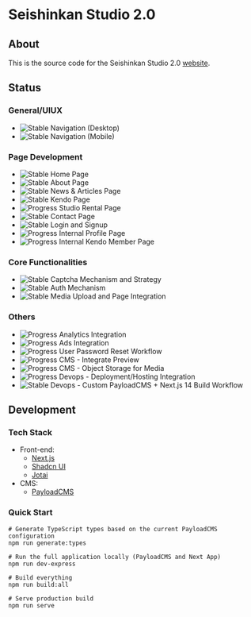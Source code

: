 # Seishinkan Studio 2.0

## About

This is the source code for the Seishinkan Studio 2.0 [website](https://www.seishinkansg.com/).

## Status

### General/UIUX

- ![Stable](https://progress-bar.dev/100/?title=stable) Navigation (Desktop)
- ![Stable](https://progress-bar.dev/100/?title=stable) Navigation (Mobile)

### Page Development

- ![Stable](https://progress-bar.dev/100/?title=stable) Home Page
- ![Stable](https://progress-bar.dev/100/?title=stable) About Page
- ![Stable](https://progress-bar.dev/100/?title=stable) News & Articles Page
- ![Stable](https://progress-bar.dev/100/?title=stable) Kendo Page
- ![Progress](https://progress-bar.dev/70/?title=progress) Studio Rental Page
- ![Stable](https://progress-bar.dev/100/?title=stable) Contact Page
- ![Stable](https://progress-bar.dev/100/?title=stable) Login and Signup
- ![Progress](https://progress-bar.dev/0/?title=progress) Internal Profile Page
- ![Progress](https://progress-bar.dev/0/?title=progress) Internal Kendo Member Page

### Core Functionalities

- ![Stable](https://progress-bar.dev/100/?title=stable) Captcha Mechanism and Strategy
- ![Stable](https://progress-bar.dev/100/?title=stable) Auth Mechanism
- ![Stable](https://progress-bar.dev/100/?title=stable) Media Upload and Page Integration

### Others

- ![Progress](https://progress-bar.dev/0/?title=progress) Analytics Integration
- ![Progress](https://progress-bar.dev/0/?title=progress) Ads Integration
- ![Progress](https://progress-bar.dev/0/?title=progress) User Password Reset Workflow
- ![Progress](https://progress-bar.dev/0/?title=progress) CMS - Integrate Preview
- ![Progress](https://progress-bar.dev/50/?title=progress) CMS - Object Storage for Media
- ![Progress](https://progress-bar.dev/0/?title=progress) Devops - Deployment/Hosting Integration
- ![Stable](https://progress-bar.dev/100/?title=stable) Devops - Custom PayloadCMS + Next.js 14 Build Workflow

## Development

### Tech Stack

- Front-end:
  - [Next.js](https://nextjs.org/)
  - [Shadcn UI](https://ui.shadcn.com/)
  - [Jotai](https://jotai.org/)
- CMS:
  - [PayloadCMS](https://payloadcms.com/)

### Quick Start

```Shell
# Generate TypeScript types based on the current PayloadCMS configuration
npm run generate:types

# Run the full application locally (PayloadCMS and Next App)
npm run dev-express

# Build everything
npm run build:all

# Serve production build
npm run serve

```
